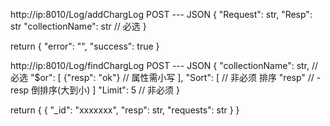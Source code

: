 http://ip:8010/Log/addChargLog
POST --- JSON
{
    "Request": str,
    "Resp": str
    "collectionName": str  // 必选
}

return
{
    "error": "",
    "success": true
}

http://ip:8010/Log/findChargLog
POST --- JSON
{
    "collectionName": str,  // 必选
    "$or": [
        {"resp": "ok"}  // 属性需小写
    ],
    "Sort": [    // 非必须 排序
        "resp"  // -resp 倒排序(大到小)
        ]
    "Limit":  5 // 非必须
}

return
{
    {
        "_id": "xxxxxxx",
        "resp": str,
        "requests": str
    }
}
